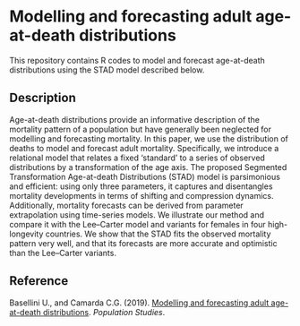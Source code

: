 # Modelling and forecasting adult age-at-death distributions
This repository contains R codes to model and forecast age-at-death distributions using the STAD model described below.

## Description
Age-at-death distributions provide an informative description of the mortality pattern of a population but have generally been neglected for modelling and forecasting mortality. In this paper, we use the distribution of deaths to model and forecast adult mortality. Specifically, we introduce a relational model that relates a fixed ‘standard’ to a series of observed distributions by a transformation of the age axis. The proposed Segmented Transformation Age-at-death Distributions (STAD) model is parsimonious and efficient: using only three parameters, it captures and disentangles mortality developments in terms of shifting and compression dynamics. Additionally, mortality forecasts can be derived from parameter extrapolation using time-series models. We illustrate our method and compare it with the Lee–Carter model and variants for females in four high-longevity countries. We show that the STAD fits the observed mortality pattern very well, and that its forecasts are more accurate and optimistic than the Lee–Carter variants.

## Reference
Basellini U., and Camarda C.G. (2019). [Modelling and forecasting adult age-at-death distributions](https://www.tandfonline.com/doi/full/10.1080/00324728.2018.1545918). _Population Studies_.
